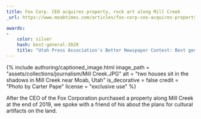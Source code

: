 ```yaml
---
title: Fox Corp. CEO acquires property, rock art along Mill Creek
_url: https://www.moabtimes.com/articles/fox-corp-ceo-acquires-property-rock-art-along-mill-creek/

awards:
-
    color: silver
    hash: best-general-2020
    title: "Utah Press Association's Better Newspaper Contest: Best general news story (second place, 2020)"
---
```


{% include authoring/captioned_image.html
    image_path = "assets/collections/journalism/Mill Creek.JPG"
    alt = "two houses sit in the shadows in Mill Creek near Moab, Utah"
    is_decorative = false
    credit = "Photo by Carter Pape"
    license = "exclusive use"
%}

After the CEO of the Fox Corporation purchased a property along Mill Creek at the end of 2019, we spoke with a friend of his about the plans for cultural artifacts on the land.
